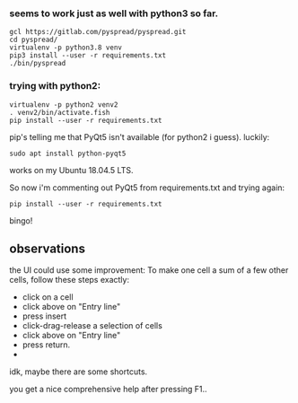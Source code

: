 ### seems to work just as well with python3 so far.
```
gcl https://gitlab.com/pyspread/pyspread.git
cd pyspread/
virtualenv -p python3.8 venv
pip3 install --user -r requirements.txt
./bin/pyspread
```


### trying with python2: 
```
virtualenv -p python2 venv2
. venv2/bin/activate.fish 
pip install --user -r requirements.txt 
```
pip's telling me that PyQt5 isn't available (for python2 i guess).
luckily:
```
sudo apt install python-pyqt5
```
works on my Ubuntu 18.04.5 LTS.

So now i'm commenting out PyQt5 from requirements.txt and trying again:
```
pip install --user -r requirements.txt 
```
bingo!


## observations
the UI could use some improvement: To make one cell a sum of a few other cells, follow these steps exactly:
* click on a cell
* click above on "Entry line"
* press insert
* click-drag-release a selection of cells
* click above on "Entry line"
* press return.
* 
idk, maybe there are some shortcuts.

you get a nice comprehensive help after pressing F1..

	


